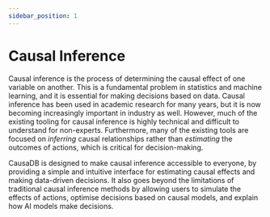 ```yaml
---
sidebar_position: 1
---
```


# Causal Inference

Causal inference is the process of determining the causal effect of one variable on another. This is a fundamental problem in statistics and machine learning, and it is essential for making decisions based on data. Causal inference has been used in academic research for many years, but it is now becoming increasingly important in industry as well. However, much of the existing tooling for causal inference is highly technical and difficult to understand for non-experts. Furthermore, many of the existing tools are focused on *inferring* causal relationships rather than *estimating* the outcomes of actions, which is critical for decision-making. 

CausaDB is designed to make causal inference accessible to everyone, by providing a simple and intuitive interface for estimating causal effects and making data-driven decisions. It also goes beyond the limitations of traditional causal inference methods by allowing users to simulate the effects of actions, optimise decisions based on causal models, and explain how AI models make decisions.